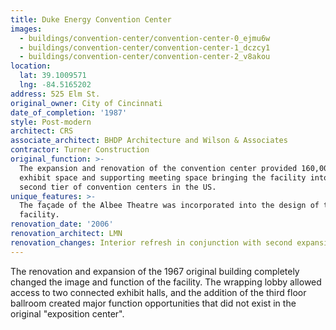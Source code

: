 ```yaml
---
title: Duke Energy Convention Center
images:
  - buildings/convention-center/convention-center-0_ejmu6w
  - buildings/convention-center/convention-center-1_dczcy1
  - buildings/convention-center/convention-center-2_v8akou
location:
  lat: 39.1009571
  lng: -84.5165202
address: 525 Elm St.
original_owner: City of Cincinnati
date_of_completion: '1987'
style: Post-modern
architect: CRS
associate_architect: BHDP Architecture and Wilson & Associates
contractor: Turner Construction
original_function: >-
  The expansion and renovation of the convention center provided 160,000 s.f. of
  exhibit space and supporting meeting space bringing the facility into the
  second tier of convention centers in the US.
unique_features: >-
  The façade of the Albee Theatre was incorporated into the design of the new
  facility.
renovation_date: '2006'
renovation_architect: LMN
renovation_changes: Interior refresh in conjunction with second expansion.
---
```


The renovation and expansion of the 1967 original building completely changed the image and function of the facility. The wrapping lobby allowed access to two connected exhibit halls, and the addition of the third floor ballroom created major function opportunities that did not exist in the original "exposition center".
